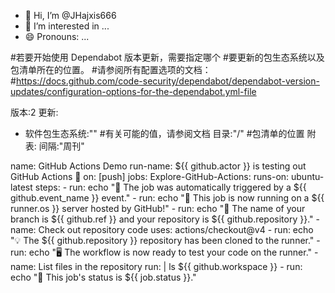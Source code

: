 - 👋 Hi, I’m @JHajxis666
- 👀 I’m interested in ...
- 😄 Pronouns: ...

<!---
JHajxis666/JHajxis666 is a ✨ special ✨ repository because its `README.md` (this file) appears on your GitHub profile.
You can click the Preview link to take a look at your changes.
--->
#若要开始使用 Dependabot 版本更新，需要指定哪个
#要更新的包生态系统以及包清单所在的位置。
#请参阅所有配置选项的文档：
#https://docs.github.com/code-security/dependabot/dependabot-version-updates/configuration-options-for-the-dependabot.yml-file

版本:2
更新:
  - 软件包生态系统:"" #有关可能的值，请参阅文档
    目录:"/" #包清单的位置
    附表:
      间隔:"周刊"
    
name: GitHub Actions Demo
run-name: ${{ github.actor }} is testing out GitHub Actions 🚀
on: [push]
jobs:
  Explore-GitHub-Actions:
    runs-on: ubuntu-latest
    steps:
      - run: echo "🎉 The job was automatically triggered by a ${{ github.event_name }} event."
      - run: echo "🐧 This job is now running on a ${{ runner.os }} server hosted by GitHub!"
      - run: echo "🔎 The name of your branch is ${{ github.ref }} and your repository is ${{ github.repository }}."
      - name: Check out repository code
        uses: actions/checkout@v4
      - run: echo "💡 The ${{ github.repository }} repository has been cloned to the runner."
      - run: echo "🖥️ The workflow is now ready to test your code on the runner."
      - name: List files in the repository
        run: |
          ls ${{ github.workspace }}
      - run: echo "🍏 This job's status is ${{ job.status }}."
